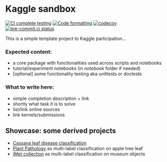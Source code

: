 # Kaggle sandbox

[![CI complete testing](https://github.com/Borda/kaggle_sandbox/actions/workflows/ci_testing.yml/badge.svg?branch=main&event=push)](https://github.com/Borda/kaggle_sandbox/actions/workflows/ci_testing.yml)
[![Code formatting](https://github.com/Borda/kaggle_sandbox/actions/workflows/code-format.yml/badge.svg?branch=main&event=push)](https://github.com/Borda/kaggle_sandbox/actions/workflows/code-format.yml)
[![codecov](https://codecov.io/gh/Borda/kaggle_sandbox/branch/main/graph/badge.svg)](https://codecov.io/gh/Borda/kaggle_sandbox)
[![pre-commit.ci status](https://results.pre-commit.ci/badge/github/Borda/kaggle_sandbox/main.svg)](https://results.pre-commit.ci/latest/github/Borda/kaggle_sandbox/main)

This is a simple template project to Kaggle participation...

### Expected content:

- a core package with functionalities used across scripts and notebooks
- tutorial/experiment notebooks (in _notebook_ folder if needed)
- \[optional\] some functionality testing aka unittests or doctests

### What to write here:

- simple completion description + link
- shortly what task it is to solve
- list/link online sources
- link kernels/submissions

## Showcase: some derived projects

- [Cassava leaf disease classification](https://borda.github.io/kaggle_cassava-leaf-disease)
- [Plant Pathology](https://borda.github.io/kaggle_plant-pathology) as multi-label classification on apple tree leaf
- [iMet collection](https://github.com/Borda/kaggle_iMet-collection) as multi-label classification on museum objects
